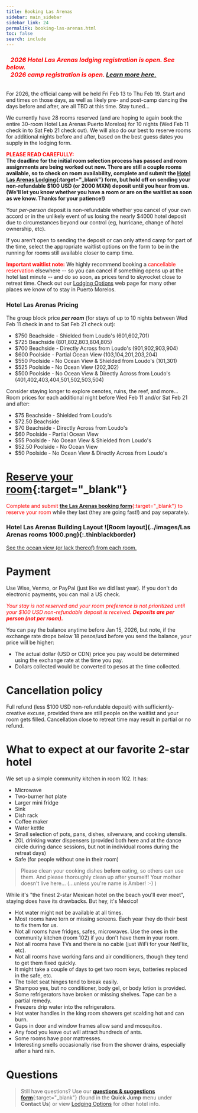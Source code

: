 ```yaml
---
title: Booking Las Arenas
sidebar: main_sidebar
sidebar_link: 24
permalink: booking-las-arenas.html
toc: false
search: include
---
```


### <span style="color:red">***&nbsp;&nbsp;&nbsp;2026 Hotel Las Arenas lodging registration is open. See below.<br>&nbsp;&nbsp;&nbsp;2026 camp registration is open. [Learn more here.](register.md)***</span>

<br>For 2026, the official camp will be held Fri Feb 13 to Thu Feb 19. Start and end times on those days, as well as likely pre- and post-camp dancing the days before and after, are all TBD at this time. Stay tuned...

We currently have 28 rooms reserved (and are hoping to again book the entire 30-room Hotel Las Arenas Puerto Morelos) for 10 nights (Wed Feb 11 check in to Sat Feb 21 check out). We will also do our best to reserve rooms for additional nights before and after, based on the best guess dates you supply in the lodging form.

<span style="color:red">**PLEASE READ CAREFULLY:**</span><br>
**The deadline for the initial room selection process has passed and room assignments are being worked out now. There are still a couple rooms available, so to check on room availability, complete and submit the [Hotel Las Arenas Lodging](https://docs.google.com/forms/d/e/1FAIpQLSct3SrTHl76pMYcZ5z9-eWdLCjCXzf4igqfVk689qA42YuyWA/viewform){:target="_blank"} form, but hold off on sending your non-refundable $100 USD (or 2000 MXN) deposit until you hear from us. (We'll let you know whether you have a room or are on the waitlist as soon as we know. Thanks for your patience!)**

Your *per-person* deposit is non-refundable whether you cancel of your own accord or in the unlikely event of us losing the nearly $4000 hotel deposit due to circumstances beyond our control (eg, hurricane, change of hotel ownership, etc).

If you aren't open to sending the deposit or can only attend camp for part of the time, select the appropriate waitlist options on the form to be in the running for rooms still available closer to camp time.

**<span style="color:red">Important waitlist note:</span>** We highly recommend booking a <span style="color:red">cancellable reservation</span> elsewhere -- so you can cancel if something opens up at the hotel last minute -- and do so soon, as prices tend to skyrocket close to retreat time. Check out our [Lodging Options](lodging-options.md) web page for many other places we know of to stay in Puerto Morelos.

### Hotel Las Arenas Pricing

The group block price ***per room*** (for stays of up to 10 nights between Wed Feb 11 check in and to Sat Feb 21 check out):
* $750 Beachside - Shielded from Loudo's (601,602,701)
* $725 Beachside (801,802,803,804,805)
* $700 Beachside - Directly Across from Loudo's (901,902,903,904)
* $600 Poolside - Partial Ocean View (103,104,201,203,204)
* $550 Poolside - No Ocean View & Shielded from Loudo's (101,301)
* $525 Poolside - No Ocean View (202,302)
* $500 Poolside - No Ocean View & Directly Across from Loudo's (401,402,403,404,501,502,503,504)

Consider staying longer to explore cenotes, ruins, the reef, and more... Room prices for each additional night before Wed Feb 11 and/or Sat Feb 21 and after:
* $75 Beachside - Shielded from Loudo's
* $72.50 Beachside
* $70 Beachside - Directly Across from Loudo's
* $60 Poolside - Partial Ocean View
* $55 Poolside - No Ocean View & Shielded from Loudo's
* $52.50 Poolside - No Ocean View
* $50 Poolside - No Ocean View & Directly Across from Loudo's

# [Reserve your room](https://docs.google.com/forms/d/e/1FAIpQLSct3SrTHl76pMYcZ5z9-eWdLCjCXzf4igqfVk689qA42YuyWA/viewform){:target="_blank"}
<span style="color:red">Complete and submit [**the Las Arenas booking form**](https://docs.google.com/forms/d/e/1FAIpQLSct3SrTHl76pMYcZ5z9-eWdLCjCXzf4igqfVk689qA42YuyWA/viewform){:target="_blank"} to reserve your room</span> while they last (they are going fast!) and pay separately.

<!-- Keep next heading and image on one to lessen vertical spacing -->
### Hotel Las Arenas Building Layout ![Room layout](../images/Las Arenas rooms 1000.png){:.thinblackborder}

[See the ocean view (or lack thereof) from each room.](./las-arenas-views.md)

# Payment

Use Wise, Venmo, or PayPal (just like we did last year). If you don't do electronic payments, you can mail a US check.

<span style="color:red">*Your stay is not reserved and your room preference is not prioritized until your $100 USD non-refundable deposit is received. **Deposits are per person (not per room).***</span>

You can pay the balance anytime before Jan 15, 2026, but note, if the exchange rate drops below 18 pesos/usd before you send the balance, your price will be higher:
* The actual dollar (USD or CDN) price you pay would be determined using the exchange rate at the time you pay.
* Dollars collected would be converted to pesos at the time collected.

# Cancellation policy

Full refund (less $100 USD non-refundable deposit) with sufficiently-creative excuse, provided there are still people on the waitlist and your room gets filled. Cancellation close to retreat time may result in partial or no refund.

# What to expect at our favorite 2-star hotel

We set up a simple community kitchen in room 102. It has:

* Microwave
* Two-burner hot plate
* Larger mini fridge
* Sink
* Dish rack
* Coffee maker
* Water kettle
* Small selection of pots, pans, dishes, silverware, and cooking utensils.
* 20L drinking water dispensers (provided both here and at the dance circle during dance sessions, but not in individual rooms during the retreat days)
* Safe (for people without one in their room)

> Please clean your cooking dishes **before** eating, so others can use them. And please thoroughly clean up after yourself! Your mother doesn't live here... (...unless you're name is Amber! :-) )

While it's "the finest 2-star Mexican hotel on the beach you'll ever meet", staying does have its drawbacks. But hey, it's Mexico!

* Hot water might not be available at all times.
* Most rooms have torn or missing screens. Each year they do their best to fix them for us.
* Not all rooms have fridges, safes, microwaves. Use the ones in the community kitchen (room 102) if you don't have them in your room.
* Not all rooms have TVs and there is no cable (just WiFi for your NetFlix, etc). 
* Not all rooms have working fans and air conditioners, though they tend to get them fixed quickly.
* It might take a couple of days to get two room keys, batteries replaced in the safe, etc.
* The toilet seat hinges tend to break easily.
* Shampoo yes, but no conditioner, body gel, or body lotion is provided.
* Some refrigerators have broken or missing shelves. Tape can be a partial remedy.
* Freezers drip water into the refrigerators.
* Hot water handles in the king room showers get scalding hot and can burn.
* Gaps in door and window frames allow sand and mosquitos.
* Any food you leave out will attract hundreds of ants.
* Some rooms have poor mattresses.
* Interesting smells occasionally rise from the shower drains, especially after a hard rain.

# Questions

> Still have questions? Use our [**questions & suggestions form**](https://docs.google.com/forms/d/e/1FAIpQLSeKsY-e9iy44578E1ijjs_g5Bwi1gZCuW439N1bOBlL76U5qg/viewform){:target="_blank"} (found in the **Quick Jump** menu under **Contact Us**) or view [Lodging Options](lodging-options.md) for other hotel info.